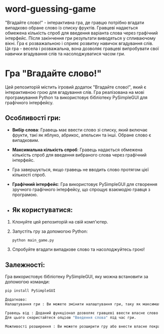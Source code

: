 # word-guessing-game

"Вгадайте слово!" - інтерактивна гра, де гравцю потрібно вгадати випадково обране слово із списку фруктів. 
Гравцеві надається обмежена кількість спроб для введення варіанта слова через графічний інтерфейс.
Після закінчення гри результати виводяться у спливаючому вікні. Гра є розважальною і сприяє розвитку навичок вгадування слів.
Ця гра - весела і розважальна, вона дозволяє гравцеві випробувати свої навички вгадування слів та насолоджуватися часом гри.

# Гра "Вгадайте слово!"

Цей репозиторій містить ігровий додаток "Вгадайте слово!", який є інтерактивною грою для вгадування слів. 
Гра реалізована на мові програмування Python та використовує бібліотеку PySimpleGUI для графічного інтерфейсу.

## Особливості гри:

- **Вибір слова**: Гравець має ввести слово зі списку, який включає фрукти, такі як яблуко, абрикос, апельсин та інші. Обране слово є випадковим.

- **Максимальна кількість спроб**: Гравець надається обмежена кількість спроб для введення вибраного слова через графічний інтерфейс.
- Гра завершується, якщо гравець не вводить слово протягом цієї кількості спроб.

- **Графічний інтерфейс**: Гра використовує PySimpleGUI для створення зручного графічного інтерфейсу, що спрощує взаємодію гравця з програмою.

- ## Як користуватися:

1. Клонуйте цей репозиторій на свій комп'ютер.

2. Запустіть гру за допомогою Python:

    ```bash
    python main_game.py
    ```

3. Спробуйте вгадати випадкове слово та насолоджуйтесь грою!

## Залежності:

Гра використовує бібліотеку PySimpleGUI, яку можна встановити за допомогою команди:

```bash
pip install PySimpleGUI

Додатково:
Налаштування гри : Ви можете змінити налаштування гри, таку як максимальна кількість спроб, редагуючи файли в папці config.

Гравець від : Доданий функціонал дозволяє гравцеві ввести власне слово для введення через графічний інтерфейс.
Для цього скористайтеся опцією "Введення слова" під час гри.

Можливості розширення : Ви можете розширити гру або внести власне покращення. 

